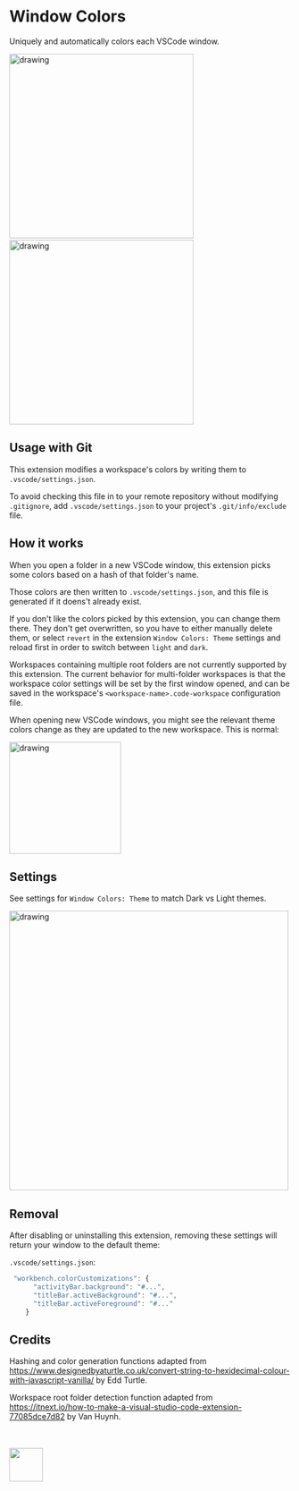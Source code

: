 <!-- <div>
  <span>
    <img style="vertical-align: middle;" src="https://raw.githubusercontent.com/stuartcrobinson/unique-window-colors/master/img/icon_602.png" width="60" />
  </span>
  <span style="font-size:35px;vertical-align:middle;font-weight:bold;margin-left:10px">
    Window Colors
  </span>
</div>
<hr>

 -->
# Window Colors

Uniquely and automatically colors each VSCode window.

<img src="https://raw.githubusercontent.com/stuartcrobinson/unique-window-colors/master/img/live_dark_screenshot.png" alt="drawing" width="330"/> &nbsp;&nbsp;&nbsp;
<img src="https://raw.githubusercontent.com/stuartcrobinson/unique-window-colors/master/img/live_light_screenshot.png" alt="drawing" width="330"/>

## Usage with Git

This extension modifies a workspace's colors by writing them to `.vscode/settings.json`.

To avoid checking this file in to your remote repository without modifying `.gitignore`, add `.vscode/settings.json` to your project's `.git/info/exclude` file.

## How it works

When you open a folder in a new VSCode window, this extension picks some colors based on a hash of that folder's name.

Those colors are then written to `.vscode/settings.json`, and this file is generated if it doens't already exist.

If you don't like the colors picked by this extension, you can change them there.  They don't get overwritten, so you have to either manually delete them, or select `revert` in the extension `Window Colors: Theme` settings and reload first in order to switch between `light` and `dark`.

Workspaces containing multiple root folders are not currently supported by this extension.  The current behavior for multi-folder workspaces is that the workspace color settings will be set by the first window opened, and can be saved in the workspace's `<workspace-name>.code-workspace` configuration file.

When opening new VSCode windows, you might see the relevant theme colors change as they are updated to the new workspace.  This is normal:

<img src="https://github.com/stuartcrobinson/unique-window-colors/blob/master/img/colorflicker.gif?raw=true" alt="drawing" width="200"/>
<!-- <br><br>
<img src="https://raw.githubusercontent.com/stuartcrobinson/unique-window-colors/master/img/liveExample.png" alt="drawing" width="600"/> -->

## Settings

See settings for `Window Colors: Theme` to match Dark vs Light themes.

<img src="https://github.com/stuartcrobinson/unique-window-colors/blob/master/img/settings.png?raw=true" alt="drawing" width="500"/>

## Removal

After disabling or uninstalling this extension, removing these settings will return your window to the default theme:

`.vscode/settings.json`:
```javascript
 "workbench.colorCustomizations": {
      "activityBar.background": "#...",
      "titleBar.activeBackground": "#...",
      "titleBar.activeForeground": "#..."
    }
```


## Credits

Hashing and color generation functions adapted from https://www.designedbyaturtle.co.uk/convert-string-to-hexidecimal-colour-with-javascript-vanilla/ by Edd Turtle.

Workspace root folder detection function adapted from https://itnext.io/how-to-make-a-visual-studio-code-extension-77085dce7d82 by Van Huynh.



<br><br>
<img style="vertical-align: middle;" src="https://raw.githubusercontent.com/stuartcrobinson/unique-window-colors/master/img/icon_602.png" width="60" />
